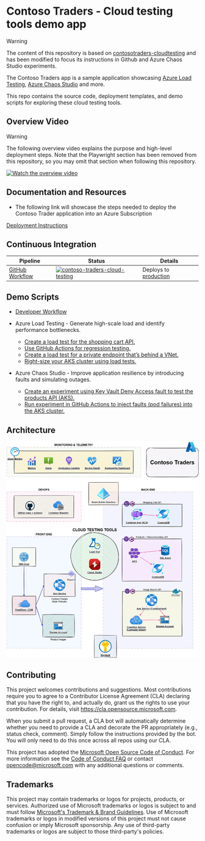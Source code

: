 # Contoso Traders - Cloud testing tools demo app

> [!WARNING]  
> The content of this repository is based on [contosotraders-cloudtesting](https://github.com/microsoft/contosotraders-cloudtesting) and has been modified to focus its instructions in Github and Azure Chaos Studio experiments.

The Contoso Traders app is a sample application showcasing [Azure Load Testing](https://aka.ms/malt-docs), [Azure Chaos Studio](https://aka.ms/CHAOS-docs) and more.

This repo contains the source code, deployment templates, and demo scripts for exploring these cloud testing tools.

## Overview Video

> [!WARNING]
> The following overview video explains the purpose and high-level deployment steps. Note that the Playwright section has been removed from this repository, so you may omit that section when following this repository.

[![Watch the overview video](https://img.youtube.com/vi/7JletmiT3io/hq1.jpg)](https://youtu.be/7JletmiT3io)

## Documentation and Resources

* The following link will showcase the steps needed to deploy the Contoso Trader application into an Azure Subscription

[Deployment Instructions](./docs/deployment-instructions.md)

## Continuous Integration

| Pipeline                                                                     | Status                                                                                                                                                                                                                                                                               | Details                                                        |
| ---------------------------------------------------------------------------- | ------------------------------------------------------------------------------------------------------------------------------------------------------------------------------------------------------------------------------------------------------------------------------------ | -------------------------------------------------------------- |
| [GitHub Workflow](./.github/workflows/contoso-traders-cloud-testing.yml)     | [![contoso-traders-cloud-testing](https://github.com/microsoft/contosotraders-cloudtesting/actions/workflows/contoso-traders-cloud-testing.yml/badge.svg?branch=main)](https://github.com/microsoft/contosotraders-cloudtesting/actions/workflows/contoso-traders-cloud-testing.yml) | Deploys to [production](https://production.contosotraders.com) |

## Demo Scripts

* [Developer Workflow](./demo-scripts/dev-workflow/walkthrough.md)

* Azure Load Testing - Generate high-scale load and identify performance bottlenecks.
  * [Create a load test for the shopping cart API.](./demo-scripts/azure-load-testing/walkthrough.md)
  * [Use GitHub Actions for regression testing.](./demo-scripts/azure-load-testing/walkthrough.md#walkthrough-regression-testing-with-github-workflows)
  * [Create a load test for a private endpoint that’s behind a VNet.](./demo-scripts/azure-load-testing/private-endpoints.md)
  * [Right-size your AKS cluster using load tests.](./demo-scripts/azure-load-testing/aks-cost-optimization.md)

* Azure Chaos Studio - Improve application resilience by introducing faults and simulating outages.
  * [Create an experiment using Key Vault Deny Access fault to test the products API (AKS).](./demo-scripts/azure-chaos-studio/walkthrough.md)
  * [Run experiment in GitHub Actions to inject faults (pod failures) into the AKS cluster.](./demo-scripts/azure-chaos-studio/walkthrough.md#walkthrough-running-chaos-experiments-via-github-workflows)

## Architecture

![Architecture](./docs/architecture/contoso-traders-enhancements.drawio-v2.jpg)

## Contributing

This project welcomes contributions and suggestions.  Most contributions require you to agree to a
Contributor License Agreement (CLA) declaring that you have the right to, and actually do, grant us
the rights to use your contribution. For details, visit <https://cla.opensource.microsoft.com>.

When you submit a pull request, a CLA bot will automatically determine whether you need to provide
a CLA and decorate the PR appropriately (e.g., status check, comment). Simply follow the instructions
provided by the bot. You will only need to do this once across all repos using our CLA.

This project has adopted the [Microsoft Open Source Code of Conduct](https://opensource.microsoft.com/codeofconduct/).
For more information see the [Code of Conduct FAQ](https://opensource.microsoft.com/codeofconduct/faq/) or
contact [opencode@microsoft.com](mailto:opencode@microsoft.com) with any additional questions or comments.

## Trademarks

This project may contain trademarks or logos for projects, products, or services. Authorized use of Microsoft
trademarks or logos is subject to and must follow [Microsoft's Trademark & Brand Guidelines](https://www.microsoft.com/legal/intellectualproperty/trademarks/usage/general).
Use of Microsoft trademarks or logos in modified versions of this project must not cause confusion or imply Microsoft sponsorship.
Any use of third-party trademarks or logos are subject to those third-party's policies.
